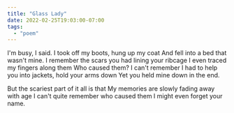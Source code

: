 ```yaml
---
title: "Glass Lady"
date: 2022-02-25T19:03:00-07:00
tags:
  - "poem"
---
```


I'm busy, I said.
I took off my boots, hung up my coat
And fell into a bed that wasn't mine.
I remember the scars you had lining your ribcage
I even traced my fingers along them
Who caused them? I can't remember
I had to help you into jackets, hold your arms down
Yet you held mine down in the end.

But the scariest part of it all is that
My memories are slowly fading away with age
I can't quite remember who caused them
I might even forget your name.
